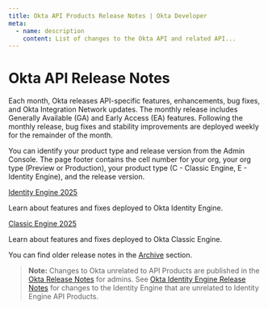 ```yaml
---
title: Okta API Products Release Notes | Okta Developer
meta:
  - name: description
    content: List of changes to the Okta API and related API...
---
```


# Okta API Release Notes

Each month, Okta releases API-specific features, enhancements, bug fixes, and Okta Integration Network updates. The monthly release includes Generally Available (GA) and Early Access (EA) features. Following the monthly release, bug fixes and stability improvements are deployed weekly for the remainder of the month.

You can identify your product type and release version from the Admin Console. The page footer contains the cell number for your org, your org type (Preview or Production), your product type (C - Classic Engine, E - Identity Engine), and the release version.

[Identity Engine 2025](/docs/release-notes/2025-okta-identity-engine/)

Learn about features and fixes deployed to Okta Identity Engine.

[Classic Engine 2025](/docs/release-notes/2025/)

Learn about features and fixes deployed to Okta Classic Engine.

You can find older release notes in the [Archive](/docs/release-notes/archive) section.

> **Note:** Changes to Okta unrelated to API Products are published in the [Okta Release Notes](https://help.okta.com/okta_help.htm?id=ext_okta_relnotes) for admins. See [Okta Identity Engine Release Notes](https://help.okta.com/okta_help.htm?type=oie&id=csh-oie-rn) for changes to the Identity Engine that are unrelated to Identity Engine API Products.
